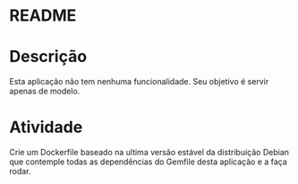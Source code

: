 # README
# Descrição
Esta aplicação não tem nenhuma funcionalidade.
Seu objetivo é servir apenas de modelo.

# Atividade

Crie um Dockerfile baseado na ultima versão estável da distribuição Debian que contemple todas as dependências do Gemfile desta aplicação e a faça rodar.

